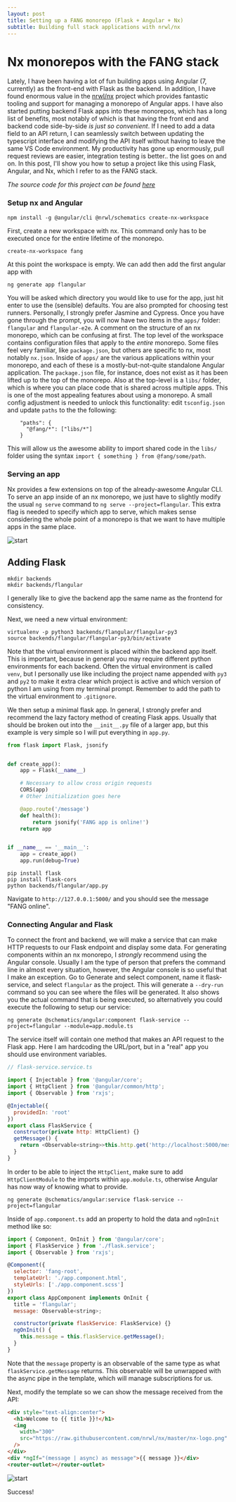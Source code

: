 ```yaml
---
layout: post
title: Setting up a FANG monorepo (Flask + Angular + Nx)
subtitle: Building full stack applications with nrwl/nx
---
```


# Nx monorepos with the FANG stack

Lately, I have been having a lot of fun building apps using Angular (7, currently) as the front-end with Flask as the backend. In addition, I have found enormous value in the [nrwl/nx](https://github.com/nrwl/nx) project which provides fantastic tooling and support for managing a monorepo of Angular apps. I have also started putting backend Flask apps into these monorepos, which has a long list of benefits, most notably of which is that having the front end and backend code side-by-side _is just so convenient_. If I need to add a data field to an API return, I can seamlessly switch between updating the typescript interface and modifying the API itself without having to leave the same VS Code environment. My productivity has gone up enormously, pull request reviews are easier, integration testing is better.. the list goes on and on. In this post, I'll show you how to setup a project like this using Flask, Angular, and Nx, which I refer to as the FANG stack.

_The source code for this project can be found [here](https://github.com/apryor6/flangular)_

### Setup nx and Angular

```
npm install -g @angular/cli @nrwl/schematics create-nx-workspace
```

First, create a new workspace with nx. This command only has to be executed once for the entire lifetime of the monorepo.

```
create-nx-workspace fang
```

At this point the workspace is empty. We can add then add the first angular app with

```
ng generate app flangular
```

You will be asked which directory you would like to use for the app, just hit enter to use the (sensible) defaults. You are also prompted for choosing test runners. Personally, I strongly prefer Jasmine and Cypress.
Once you have gone through the prompt, you will now have two items in the `apps/` folder: `flangular` and `flangular-e2e`. A comment on the structure of an nx monorepo, which can be confusing at first. The top level of the workspace contains configuration files that apply to the _entire_ monorepo. Some files feel very familiar, like `package.json`, but others are specific to nx, most notably `nx.json`. Inside of `apps/` are the various applications within your monorepo, and each of these is a mostly-but-not-quite standalone Angular application. The `package.json` file, for instance, does not exist as it has been lifted up to the top of the monorepo.
Also at the top-level is a `libs/` folder, which is where you can place code that is shared across multiple apps. This is one of the most appealing features about using a monorepo. A small config adjustment is needed to unlock this functionality: edit `tsconfig.json` and update `paths` to the the following:

```
    "paths": {
      "@fang/*": ["libs/*"]
    }
```

This will allow us the awesome ability to import shared code in the `libs/` folder using the syntax `import { something } from @fang/some/path`.

### Serving an app

Nx provides a few extensions on top of the already-awesome Angular CLI. To serve an app inside of an nx monorepo, we just have to slightly modify the usual `ng serve` command to `ng serve --project=flangular`. This extra flag is needed to specify which app to serve, which makes sense considering the whole point of a monorepo is that we want to have multiple apps in the same place.

![start](/images/fang/start.png)

## Adding Flask

```
mkdir backends
mkdir backends/flangular
```

I generally like to give the backend app the same name as the frontend for consistency.

Next, we need a new virtual environment:

```
virtualenv -p python3 backends/flangular/flangular-py3
source backends/flangular/flangular-py3/bin/activate
```

Note that the virtual environment is placed within the backend app itself. This is important, because in general you may require different python environments for each backend. Often the virtual environment is called `venv`, but I personally use like including the project name appended with `py3` and `py2` to make it extra clear which project is active and which version of python I am using from my terminal prompt. Remember to add the path to the virtual environment to `.gitignore`.

We then setup a minimal flask app. In general, I strongly prefer and recommend the lazy factory method of creating Flask apps. Usually that should be broken out into the `__init__.py` file of a larger app, but this example is very simple so I will put everything in `app.py`.

```python
from flask import Flask, jsonify


def create_app():
    app = Flask(__name__)

    # Necessary to allow cross origin requests
    CORS(app)
    # Other initialization goes here

    @app.route('/message')
    def health():
        return jsonify('FANG app is online!')
    return app


if __name__ == '__main__':
    app = create_app()
    app.run(debug=True)
```

```
pip install flask
pip install flask-cors
python backends/flangular/app.py
```

Navigate to `http://127.0.0.1:5000/` and you should see the message "FANG online".

### Connecting Angular and Flask

To connect the front and backend, we will make a service that can make HTTP requests to our Flask endpoint and display some data. For generating components within an nx monorepo, I _strongly_ recommend using the Angular console. Usually I am the type of person that prefers the command line in almost every situation, however, the Angular console is so useful that I make an exception. Go to Generate and select component, name it flask-service, and select `flangular` as the project. This will generate a `--dry-run` command so you can see where the files will be generated. It also shows you the actual command that is being executed, so alternatively you could execute the following to setup our service:

```
ng generate @schematics/angular:component flask-service --project=flangular --module=app.module.ts
```

The service itself will contain one method that makes an API request to the Flask app. Here I am hardcoding the URL/port, but in a "real" app you should use environment variables.

```javascript
// flask-service.service.ts

import { Injectable } from '@angular/core';
import { HttpClient } from '@angular/common/http';
import { Observable } from 'rxjs';

@Injectable({
  providedIn: 'root'
})
export class FlaskService {
  constructor(private http: HttpClient) {}
  getMessage() {
    return <Observable<string>>this.http.get('http://localhost:5000/message');
  }
}
```

In order to be able to inject the `HttpClient`, make sure to add `HttpClientModule` to the imports within `app.module.ts`, otherwise Angular has now way of knowing what to provide.

`ng generate @schematics/angular:service flask-service --project=flangular`

Inside of `app.component.ts` add an property to hold the data and `ngOnInit` method like so:

```javascript
import { Component, OnInit } from '@angular/core';
import { FlaskService } from './flask.service';
import { Observable } from 'rxjs';

@Component({
  selector: 'fang-root',
  templateUrl: './app.component.html',
  styleUrls: ['./app.component.scss']
})
export class AppComponent implements OnInit {
  title = 'flangular';
  message: Observable<string>;

  constructor(private flaskService: FlaskService) {}
  ngOnInit() {
    this.message = this.flaskService.getMessage();
  }
}
```

Note that the `message` property is an observable of the same type as what `flaskService.getMessage` returns. This observable will be unwrapped with the async pipe in the template, which will manage subscriptions for us.

Next, modify the template so we can show the message received from the API:

```html
<div style="text-align:center">
  <h1>Welcome to {{ title }}!</h1>
  <img
    width="300"
    src="https://raw.githubusercontent.com/nrwl/nx/master/nx-logo.png"
  />
</div>
<div *ngIf="(message | async) as message">{{ message }}</div>
<router-outlet></router-outlet>
```

![start](/images/fang/hookedup.png)

Success!
